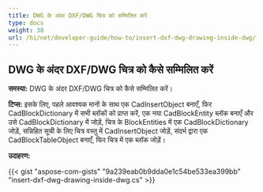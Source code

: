 ```yaml
---
title: DWG के अंदर DXF/DWG चित्र को सम्मिलित करें
type: docs
weight: 38
url: /hi/net/developer-guide/how-to/insert-dxf-dwg-drawing-inside-dwg/
---
```


## **DWG के अंदर DXF/DWG चित्र को कैसे सम्मिलित करें**

**समस्या:** DWG के अंदर DXF/DWG चित्र को कैसे सम्मिलित करें।

**टिप्स:** इसके लिए, पहले आवश्यक मानों के साथ एक CadInsertObject बनाएँ, फिर CadBlockDictionary में सभी ब्लॉकों को प्राप्त करें, एक नया CadBlockEntity ब्लॉक बनाएँ और उसे CadBlockDictionary में जोड़ें, चित्र के BlockEntities में एक CadBlockDictionary जोड़ें, सन्निहित सूची के लिए चित्र वस्तु में CadInsertObject जोड़ें, संदर्भ द्वारा एक CadBlockTableObject बनाएँ, फिर चित्र में एक ब्लॉक जोड़ें।

**उदाहरण:**

{{< gist "aspose-com-gists" "9a239eab0b9dda0e1c54be533ea399bb" "insert-dxf-dwg-drawing-inside-dwg.cs" >}}
